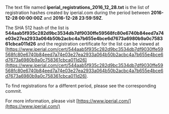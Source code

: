 The text file named **iperial_registrations_2016_12_28.txt** is the list of registration hashes created by iperial.com during the period between **2016-12-28 00:00:00Z** and **2016-12-28 23:59:59Z**.

The SHA 512 hash of the list is **544aab5f935c282d9bc3534db7df9030ffe59568fc80e6740b84eed7a74e03e27ea2933a064b50b2acbc4a7b655e4bce6d7673a6980b9a0c758361cbca011d26** and the registration certificate for the list can be viewed at [https://www.iperial.com/cert/544aab5f935c282d9bc3534db7df9030ffe59568fc80e6740b84eed7a74e03e27ea2933a064b50b2acbc4a7b655e4bce6d7673a6980b9a0c758361cbca011d26](https://www.iperial.com/cert/544aab5f935c282d9bc3534db7df9030ffe59568fc80e6740b84eed7a74e03e27ea2933a064b50b2acbc4a7b655e4bce6d7673a6980b9a0c758361cbca011d26).

To find registrations for a different period, please see the corresponding commit.

For more information, please visit [https://www.iperial.com/](https://www.iperial.com/)
